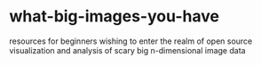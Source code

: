 # what-big-images-you-have
resources for beginners wishing to enter the realm of open source visualization and analysis of scary big n-dimensional image data
